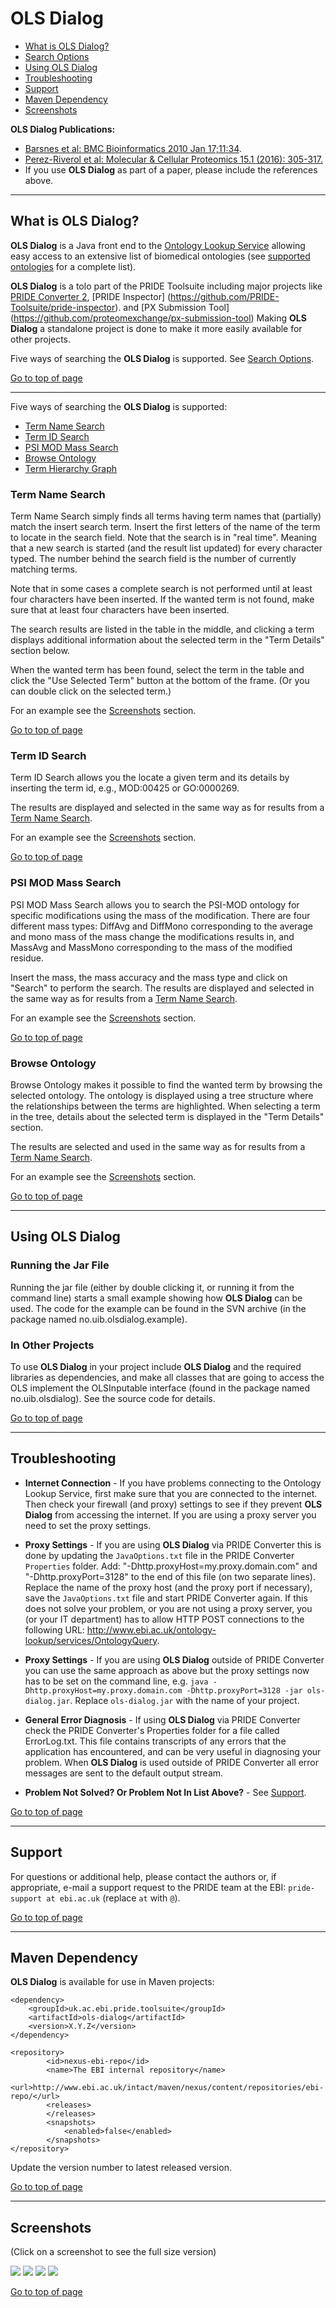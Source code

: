 # OLS Dialog 

  * [What is OLS Dialog?](#what-is-ols-dialog)
  * [Search Options](#search-options)
  * [Using OLS Dialog](#using-ols-dialog)
  * [Troubleshooting](#troubleshooting)
  * [Support](#support)
  * [Maven Dependency](#maven-dependency)
  * [Screenshots](#screenshots)

**OLS Dialog Publications:**

  * [Barsnes et al: BMC Bioinformatics 2010 Jan 17;11:34](http://www.ncbi.nlm.nih.gov/pubmed/20078892).
  * [Perez-Riverol et al: Molecular & Cellular Proteomics 15.1 (2016): 305-317.](http://www.ncbi.nlm.nih.gov/pubmed/26545397)
  * If you use **OLS Dialog** as part of a paper, please include the references above.

---

## What is OLS Dialog? 

**OLS Dialog** is a Java front end to the [Ontology Lookup Service](http://www.ebi.ac.uk/ols/) allowing easy access to an extensive list of biomedical ontologies (see [supported ontologies](http://www.ebi.ac.uk/ols/) for a complete list).

**OLS Dialog** is a tolo part of the PRIDE Toolsuite including major projects like [PRIDE Converter 2](https://github.com/PRIDE-Toolsuite/pride-converter-2), [PRIDE Inspector] (https://github.com/PRIDE-Toolsuite/pride-inspector).
 and [PX Submission Tool] (https://github.com/proteomexchange/px-submission-tool) Making **OLS Dialog** a standalone project is done to make it more easily available for other projects.

Five ways of searching the **OLS Dialog** is supported. See [Search Options](#search-options).

[Go to top of page](#ols-dialog)

---

Five ways of searching the **OLS Dialog** is supported:
  * [Term Name Search](#term-name-search)
  * [Term ID Search](#term-id-search)
  * [PSI MOD Mass Search](#psi-mod-mass-search)
  * [Browse Ontology](#browse-ontology)
  * [Term Hierarchy Graph](#term-hierarchy-graph)

### Term Name Search 

Term Name Search simply finds all terms having term names that (partially) match the insert search term. Insert the first letters of the name of the term to locate in the search field. Note that the search is in "real time". Meaning that a new search is started (and the result list updated) for every character typed. The number behind the search field is the number of currently matching terms.

Note that in some cases a complete search is not performed until at least four characters have been inserted. If the wanted term is not found, make sure that at least four characters have been inserted.

The search results are listed in the table in the middle, and clicking a term displays additional information about the selected term in the "Term Details" section below.

When the wanted term has been found, select the term in the table and click the "Use Selected Term" button at the bottom of the frame. (Or you can double click on the selected term.)

For an example see the [Screenshots](#screenshots) section.

[Go to top of page](#ols-dialog)

### Term ID Search 

Term ID Search allows you the locate a given term and its details by inserting the term id, e.g., MOD:00425 or GO:0000269.

The results are displayed and selected in the same way as for results from a [Term Name Search](#term-name-search).

For an example see the [Screenshots](#screenshots) section.

[Go to top of page](#ols-dialog)

### PSI MOD Mass Search 

PSI MOD Mass Search allows you to search the PSI-MOD ontology for specific modifications using the mass of the modification. There are four different mass types: DiffAvg and DiffMono corresponding to the average and mono mass of the mass change the modifications results in, and MassAvg and MassMono corresponding to the mass of the modified residue.

Insert the mass, the mass accuracy and the mass type and click on "Search" to perform the search. The results are displayed and selected in the same way as for results from a [Term Name Search](#term-name-search).

For an example see the [Screenshots](#screenshots) section.

[Go to top of page](#ols-dialog)

### Browse Ontology

Browse Ontology makes it possible to find the wanted term by browsing the selected ontology. The ontology is displayed using a tree structure where the relationships between the terms are highlighted. When selecting a term in the tree, details about the selected term is displayed in the "Term Details" section.

The results are selected and used in the same way as for results from a [Term Name Search](#term-name-search).

For an example see the [Screenshots](#screenshots) section.

[Go to top of page](#old-dialog)


---

## Using OLS Dialog

### Running the Jar File
Running the jar file (either by double clicking it, or running it from the command line) starts a small example showing how **OLS Dialog** can be used. The code for the example can be found in the SVN archive (in the package named no.uib.olsdialog.example).

### In Other Projects
To use **OLS Dialog** in your project include **OLS Dialog** and the required libraries as dependencies, and make all classes that are going to access the OLS implement the OLSInputable interface (found in the package named no.uib.olsdialog). See the source code for details.

[Go to top of page](#ols-dialog)

---

## Troubleshooting 

  * **Internet Connection** - If you have problems connecting to the Ontology Lookup Service, first make sure that you are connected to the internet. Then check your firewall (and proxy) settings to see if they prevent **OLS Dialog** from accessing the internet. If you are using a proxy server you need to set the proxy settings.

  * **Proxy Settings** - If you are using **OLS Dialog** via PRIDE Converter this is done by updating the `JavaOptions.txt` file in the PRIDE Converter `Properties` folder. Add: "-Dhttp.proxyHost=my.proxy.domain.com" and "-Dhttp.proxyPort=3128" to the end of this file (on two separate lines). Replace the name of the proxy host (and the proxy port if necessary), save the `JavaOptions.txt` file and start PRIDE Converter again. If this does not solve your problem, or you are not using a proxy server, you (or your IT department) has to allow HTTP POST connections to the following URL: http://www.ebi.ac.uk/ontology-lookup/services/OntologyQuery.

  * **Proxy Settings** - If you are using **OLS Dialog** outside of PRIDE Converter you can use the same approach as above but the proxy settings now has to be set on the command line, e.g. `java -Dhttp.proxyHost=my.proxy.domain.com -Dhttp.proxyPort=3128 -jar ols-dialog.jar`. Replace `ols-dialog.jar` with the name of your project.

  * **General Error Diagnosis** - If using **OLS Dialog** via PRIDE Converter check the PRIDE Converter's Properties folder for a file called ErrorLog.txt. This file contains transcripts of any errors that the application has encountered, and can be very useful in diagnosing your problem. When **OLS Dialog** is used outside of PRIDE Converter all error messages are sent to the default output stream.

  * **Problem Not Solved? Or Problem Not In List Above?** - See [Support](#support).

[Go to top of page](#ols-dialog)

---

## Support 

For questions or additional help, please contact the authors or, if appropriate, e-mail a support request to the PRIDE team at the EBI: `pride-support at ebi.ac.uk` (replace `at` with `@`).

[Go to top of page](#ols-dialog)

---

## Maven Dependency 

**OLS Dialog** is available for use in Maven projects:

```
<dependency>
    <groupId>uk.ac.ebi.pride.toolsuite</groupId>
    <artifactId>ols-dialog</artifactId>
    <version>X.Y.Z</version>
</dependency>
```
```
<repository>
        <id>nexus-ebi-repo</id>
        <name>The EBI internal repository</name>
        <url>http://www.ebi.ac.uk/intact/maven/nexus/content/repositories/ebi-repo/</url>
        <releases>
        </releases>
        <snapshots>
            <enabled>false</enabled>
        </snapshots>
</repository>
```

Update the version number to latest released version.

[Go to top of page](#ols-dialog)

---

## Screenshots

(Click on a screenshot to see the full size version)

[![](https://github.com/compomics/ols-dialog/wiki/images/screenshots/olsDialog\_termNameSearch\_small.PNG)](https://github.com/compomics/ols-dialog/wiki/images/screenshots/olsDialog_termNameSearch.PNG)
[![](https://github.com/compomics/ols-dialog/wiki/images/screenshots/olsDialog\_termIdSearch\_small.PNG)](https://github.com/compomics/ols-dialog/wiki/images/screenshots/olsDialog_termIdSearch.PNG)
[![](https://github.com/compomics/ols-dialog/wiki/images/screenshots/olsDialog\_massSearch\_small.PNG)](https://github.com/compomics/ols-dialog/wiki/images/screenshots/olsDialog_massSearch.PNG)
[![](https://github.com/compomics/ols-dialog/wiki/images/screenshots/olsDialog\_browseOntology\_small.PNG)](https://github.com/compomics/ols-dialog/wiki/images/screenshots/olsDialog_browseOntology.PNG)

[Go to top of page](#ols-dialog)
